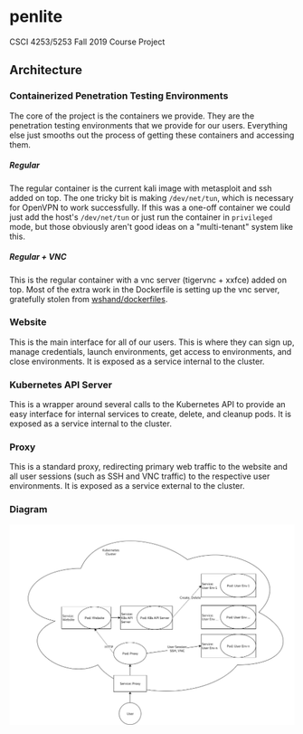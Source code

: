 # penlite
CSCI 4253/5253 Fall 2019 Course Project


## Architecture

### Containerized Penetration Testing Environments
The core of the project is the containers we provide. They are the penetration testing environments
that we provide for our users. Everything else just smooths out the process of getting these containers
and accessing them.

##### Regular
The regular container is the current kali image with metasploit and ssh added on top. The one tricky bit is making `/dev/net/tun`, which is necessary for OpenVPN to work successfully. If this was a one-off container we could just add the host's `/dev/net/tun` or just run the container in `privileged` mode, but those obviously aren't good ideas on a "multi-tenant" system like this.

##### Regular + VNC
This is the regular container with a vnc server (tigervnc + xxfce) added on top. Most of the extra work in the Dockerfile is setting up the vnc server, gratefully stolen from [wshand/dockerfiles](https://github.com/wshand/dockerfiles).

### Website
This is the main interface for all of our users. This is where they can sign up, manage credentials, launch environments, get access to environments, and close environments. It is exposed as a service internal to the cluster.

### Kubernetes API Server
This is a wrapper around several calls to the Kubernetes API to provide an easy interface for internal services to create, delete, and cleanup pods. It is exposed as a service internal to the cluster.

### Proxy
This is a standard proxy, redirecting primary web traffic to the website and all user sessions (such as SSH and VNC traffic) to the respective user environments. It is exposed as a service external to the cluster.

### Diagram
![Architecture Diagram](k8s-architecture-v1.png)
